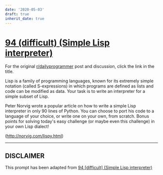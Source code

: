 ```yaml
---
date: '2020-05-03'
draft: true
inherit_date: true
---
```


# [94 (difficult) (Simple Lisp interpreter)](https://www.reddit.com/r/dailyprogrammer/comments/z6o5o/9012012_challenge_94_difficult_simple_lisp/)

For the original [r/dailyprogrammer](https://www.reddit.com/r/dailyprogrammer/) post and discussion, click the link in the title.

Lisp is a family of programming languages, known for its extremely simple notation (called S-expressions) in which programs are defined as lists and code can be modified as data. Your task is to write an interpreter for a simple subset of Lisp.

Peter Norvig wrote a popular article on how to write a simple Lisp interpreter in only 90 lines of Python. You can choose to port his code to a language of your choice, or write one on your own, from scratch. Bonus points for solving today's easy challenge (or maybe even this challenge) in your own Lisp dialect!

(http://norvig.com/lispy.html)

----
## **DISCLAIMER**
This prompt has been adapted from [94 [difficult] (Simple Lisp interpreter)](https://www.reddit.com/r/dailyprogrammer/comments/z6o5o/9012012_challenge_94_difficult_simple_lisp/
)
